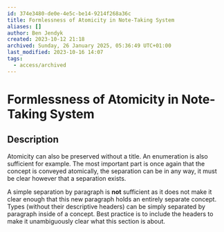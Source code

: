 ```yaml
---
id: 374e3480-de0e-4e5c-be14-9214f268a36c
title: Formlessness of Atomicity in Note-Taking System
aliases: []
author: Ben Jendyk
created: 2023-10-12 21:18
archived: Sunday, 26 January 2025, 05:36:49 UTC+01:00
last_modified: 2023-10-16 14:07
tags:
  - access/archived 
---
```


# Formlessness of Atomicity in Note-Taking System

## Description

Atomicity can also be preserved without a title. An enumeration is also sufficient for example. The most important part is once again that the concept is conveyed atomically, the separation can be in any way, it must be clear however that a separation exists. 

A simple separation by paragraph is **not** sufficient as it does not make it clear enough that this new paragraph holds an entirely separate concept. Types (without their descriptive headers) can be simply separated by paragraph inside of a concept. Best practice is to include the headers to make it unambiguously clear what this section is about.
